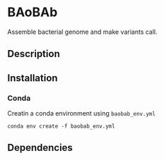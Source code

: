 # BAoBAb
Assemble bacterial genome and make variants call.

## Description

## Installation

### Conda

Creatin a conda environment using `baobab_env.yml`

```
conda env create -f baobab_env.yml
```

## Dependencies
